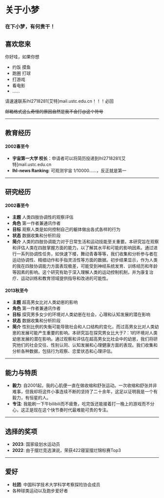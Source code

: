 # 关于小梦

<h3 id="在下小梦有何贵干">在下小梦，有何贵干！</h3>
<h2 id="喜欢您来">喜欢您来</h2>
<p>你好哇，如果你想</p>
<ul>
<li>约饭 摸鱼</li>
<li>跑圈 打球</li>
<li>打游戏</li>
<li>看电影</li>
<li>……</li>
</ul>
<p>请速速联系lhl2718281[艾特]mail.ustc.edu.cn！！！必回</p>
<p><del>邮箱格式这么奇怪的原因自然是我不会打@这个符号</del></p>
<hr>
<h2 id="教育经历">教育经历</h2>
<h4 id="2002春至今"><strong>2002春至今</strong></h4>
<ul>
<li><strong>宇宙第一大学 校长</strong>：申请者可以将简历投递到lhl2718281[艾特]mail.ustc.edu.cn</li>
<li><strong>lhl-news Ranking</strong>: 可观测宇宙 1/10000……，反正就是第一</li>
</ul>
<hr>
<h2 id="研究经历">研究经历</h2>
<h4 id="2002春至今-1"><strong>2002春至今</strong></h4>
<ul>
<li><strong>主题</strong> 人类四肢协调性的观察评估</li>
<li><strong>角色</strong> 第一作者兼通讯作者</li>
<li><strong>目标</strong> 观察人类是如何控制自己的躯体做出各式各样的行为</li>
<li><strong>状态</strong> 数据收集和分析阶段</li>
<li><strong>简介</strong> 人类的四肢协调能力对于日常生活和运动技能至关重要。本研究旨在观察和评估人类在四肢掌握方面的能力，以了解其水平和可能的影响因素。通过进行一系列协调性任务，如快速下楼，舞动青春等等，我们收集和分析参与者在运动协调性、精细动作和手指灵活性等方面的数据。初步结果显示，作为人类的我在四肢协调能力方面表现极差，可能受到神经系统发育、训练经历和年龄等因素的影响。这个研究有助于深入理解人类的运动控制机制，并为康复治疗、运动训练和教育领域提供指导和改进的可能性。</li>
</ul>
<h4 id="2013秋至今"><strong>2013秋至今</strong></h4>
<ul>
<li><strong>主题</strong> 超高男女比对人类幼崽的影响</li>
<li><strong>角色</strong> 第一作者兼通讯作者</li>
<li><strong>目标</strong> 探究男多女少的环境对人类幼崽在社会，心理和认知发展的潜在影响</li>
<li><strong>状态</strong> 数据收集和分析阶段</li>
<li><strong>简介</strong> 性别比例的失衡可能导致社会和人口结构的变化，而过高男女比对人类幼崽的发展可能产生重要的影响。本研究旨在探究男女比大于7：1的环境对人类幼崽发展的潜在影响。通过观察和评估在超高男女比社会中的幼崽，我们将研究他们的社会交往、性别认同、认知发展和心理健康方面的表现。我们收集和分析各种数据，包括行为观察、恋爱状态和心理评估。</li>
</ul>
<hr>
<h2 id="能力与特质">能力与特质</h2>
<ul>
<li><strong>毅力</strong>:
自2001起，我的心肌便一直在做收缩和舒张运动。一次收缩和舒张并非难事，但我却将这件小事连续不断的坚持了二十余年，这足以证明我是一个有毅力，有恒星的人。</li>
<li><strong>专注</strong>:
我能刷一下午bilibili而不疲惫，吃完饭还能接着打一晚上的游戏而不分心，这正是现在这个快节奏时代最难能可贵的专注。</li>
</ul>
<hr>
<h2 id="选择的奖项">选择的奖项</h2>
<ul>
<li><strong>2023</strong>: 国家级划水运动员</li>
<li><strong>2022</strong>: 由于摆烂竞选演说，荣获422寝室摆烂锦标赛Top3</li>
</ul>
<hr>
<h2 id="爱好">爱好</h2>
<ul>
<li><strong>社团</strong>:  中国科学技术大学科学考察探险协会成员</li>
<li>各种球类运动以及跑步爱好者</li>
</ul>

